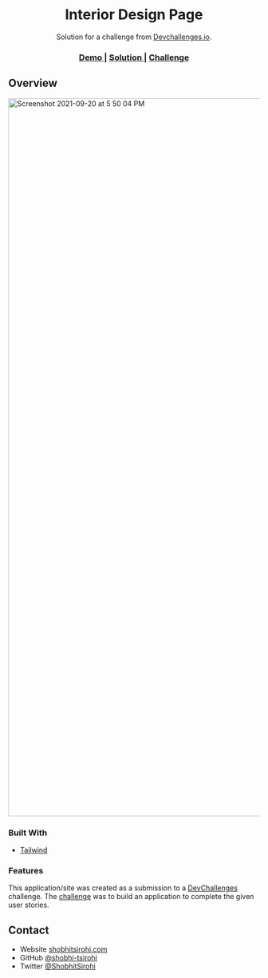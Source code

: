 <!-- Please update value in the {}  -->

<h1 align="center">Interior Design Page</h1>

<div align="center">
   Solution for a challenge from  <a href="http://devchallenges.io" target="_blank">Devchallenges.io</a>.
</div>

<div align="center">
  <h3>
    <a href="https://{your-demo-link.your-domain}">
      Demo
    </a>
    <span> | </span>
    <a href="https://{your-url-to-the-solution}">
      Solution
    </a>
    <span> | </span>
    <a href="https://devchallenges.io/challenges/Jymh2b2FyebRTUljkNcb">
      Challenge
    </a>
  </h3>
</div>


## Overview

<img width="1440" alt="Screenshot 2021-09-20 at 5 50 04 PM" src="https://user-images.githubusercontent.com/21247694/134001189-609c697c-f88a-4657-a4c0-a0637d8a1bed.png">


### Built With

- [Tailwind](https://tailwindcss.com/)

### Features

This application/site was created as a submission to a [DevChallenges](https://devchallenges.io/challenges) challenge. The [challenge](https://devchallenges.io/challenges/Jymh2b2FyebRTUljkNcb) was to build an application to complete the given user stories.


## Contact

- Website [shobhitsirohi.com](https://www.shobhitsirohi.com/)
- GitHub [@shobhi-tsirohi](https://github.com/shobhit-sirohi)
- Twitter [@ShobhitSirohi](https://twitter.com/ShobhitSirohi)
